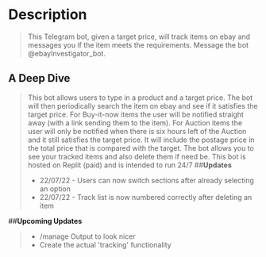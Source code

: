 # Description
> This Telegram bot, given a target price, will track items on ebay and messages you if the item meets the requirements. Message the bot @ebayInvestigator_bot.


## A Deep Dive
> This bot allows users to type in a product and a target price. The bot will then periodically search the item on ebay and see if it satisfies the target price. For Buy-it-now items the user will be notified straight away (with a link sending them to the item). For Auction items the user will only be notified when there is six hours left of the Auction and it still satisfies the target price. It will include the postage price in the total price that is compared with the target. The bot allows you to see your tracked items and also delete them if need be. This bot is hosted on Replit (paid) and is intended to run 24/7
##**Updates**
> - 22/07/22 - Users can now switch sections after already selecting an option
> - 22/07/22 - Track list is now numbered correctly after deleting an item

##**Upcoming Updates**
> - /manage Output to look nicer
> - Create the actual 'tracking' functionality






